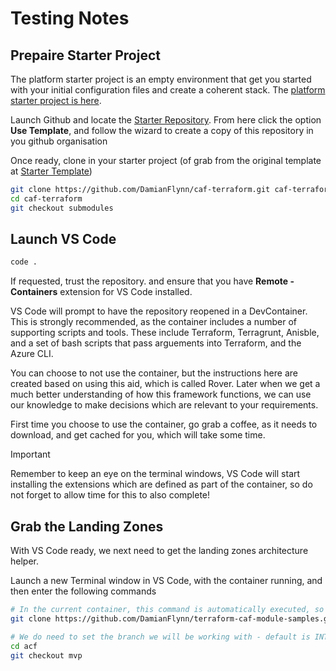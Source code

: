 # Testing Notes

## Prepaire Starter Project

The platform starter project is an empty environment that get you started with your initial configuration files and create a coherent stack. The [platform starter project is here](https://github.com/Azure/caf-terraform-landingzones-platform-starter).

Launch Github and locate the [Starter Repository](https://github.com/Azure/caf-terraform-landingzones-platform-starter). From here click the option **Use Template**, and follow the wizard to create a copy of this repository in you github organisation

Once ready, clone in your starter project (of grab from the original template at [Starter Template](https://github.com/Azure/caf-terraform-landingzones-platform-starter))

```bash
git clone https://github.com/DamianFlynn/caf-terraform.git caf-terraform
cd caf-terraform
git checkout submodules
```

## Launch VS Code 

```bash
code .
```

If requested, trust the repository. and ensure that you have **Remote - Containers** extension for VS Code installed.

VS Code will prompt to have the repository reopened in a DevContainer. This is strongly recommended, as the container includes a number of supporting scripts and tools. These include Terraform, Terragrunt, Anisble, and a set of bash scripts that pass arguements into Terraform, and the Azure CLI.

You can choose to not use the container, but the instructions here are created based on using this aid, which is called Rover. Later when we get a much better understanding of how this framework functions, we can use our knowledge to make decisions which are relevant to your requirements.

First time you choose to use the container, go grab a coffee, as it needs to download, and get cached for you, which will take some time. 

> [!important]
> Remember to keep an eye on the terminal windows, VS Code will start installing the extensions which are defined as part of the container, so do not forget to allow time for this to also complete!

## Grab the Landing Zones

With VS Code ready, we next need to get the landing zones architecture helper.

Launch a new Terminal window in VS Code, with the container running, and then enter the following commands

```bash
# In the current container, this command is automatically executed, so we can skip it
git clone https://github.com/DamianFlynn/terraform-caf-module-samples.git acf

# We do need to set the branch we will be working with - default is INT-5.6.0
cd acf
git checkout mvp

```

